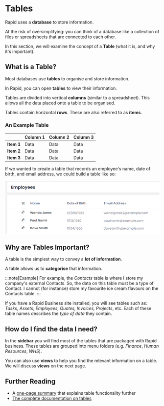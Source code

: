 # Tables

Rapid uses a **database** to store information.

At the risk of oversimplifying: you can think of a database like a collection of files or spreadsheets that are connected to each other.

In this section, we will examine the concept of a **Table** (what it is, and why it's important).

## What is a Table?

Most databases use **tables** to organise and store information.

In Rapid, you can open **tables** to view their information.

Tables are divided into vertical **columns** (similar to a spreadsheet). This allows all the data placed onto a table to be organised.

Tables contain horizontal **rows**. These are also referred to as **items**.

### An Example Table

| | Column 1 | Column 2 | Column 3 |
| --- | --- | --- | --- |
| **Item 1** | Data | Data | Data |
| **Item 2** | Data | Data | Data |
| **Item 3** | Data | Data | Data | 

If we wanted to create a table that records an employee's name, date of birth, and email address, we could build a table like so:

![A screenshot of a simple table that contains three employees, their dates of birth, and their email addresses. For example: Wanda Jones, 25/06/1982, wandajones2@example.com](<Table Simple.png>)

## Why are Tables Important?

A table is the simplest way to convey a **lot of information**.

A table allows us to **categorise** that information.

:::note[Example]
For example, the *Contacts* table is where I store my company's external Contacts. So, the data on this table must be a type of Contact. I cannot (for instance) store my favourite ice cream flavours on the Contacts table.
:::

If you have a Rapid Business site installed, you will see tables such as: *Tasks, Assets, Employees, Quotes, Invoices, Projects*, etc. Each of these table names describes the *type of data* they contain.

## How do I find the data I need?

In the **sidebar** you will find most of the tables that are packaged with Rapid business. These tables are grouped into menu folders (e.g. *Finance*, *Human Resources*, *WHS*).

You can also use **views** to help you find the relevant information on a table. We will discuss **views** on the next page.

## Further Reading
- A [one-page summary](<./docs/Rapid/User%20Manual/Explorer/Pages/Page%20Components/Data%20Table>) that explains table functionality further
- [The complete documentation on tables](<./docs/Rapid/User%20Manual/Explorer/Tables/viewing-data-using-tables>)
